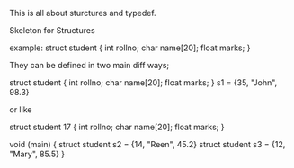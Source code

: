 This is all about sturctures and typedef. 

Skeleton for Structures

example:
   struct student
   {
	   int rollno;
	   char name[20];
	   float marks;
   }


They can be defined in two main diff ways;

struct student
{
	int rollno;
	  char name[20];
	  float marks;
  } s1 = {35, "John", 98.3}

or like

struct student
 17 {
	  int rollno;
	  char name[20];
	   float marks;
 }

void (main)
{
	struct student s2 = {14, "Reen", 45.2}
	struct student s3 = {12, "Mary", 85.5}
}
